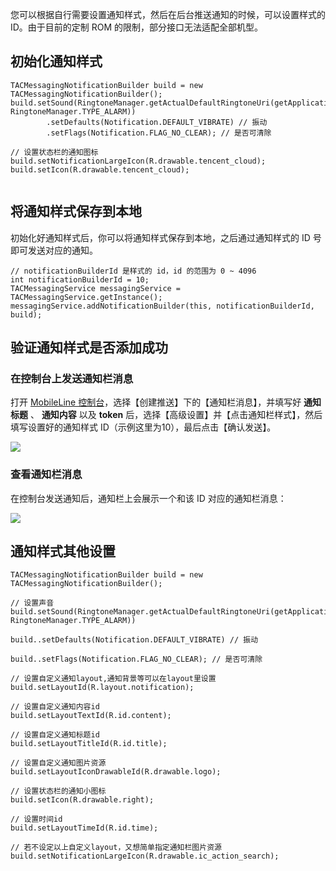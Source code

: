 您可以根据自行需要设置通知样式，然后在后台推送通知的时候，可以设置样式的 ID。由于目前的定制 ROM 的限制，部分接口无法适配全部机型。

## 初始化通知样式

```
TACMessagingNotificationBuilder build = new  TACMessagingNotificationBuilder();
build.setSound(RingtoneManager.getActualDefaultRingtoneUri(getApplicationContext(), RingtoneManager.TYPE_ALARM))
        .setDefaults(Notification.DEFAULT_VIBRATE) // 振动
        .setFlags(Notification.FLAG_NO_CLEAR); // 是否可清除

// 设置状态栏的通知图标
build.setNotificationLargeIcon(R.drawable.tencent_cloud);
build.setIcon(R.drawable.tencent_cloud);


```

## 将通知样式保存到本地

初始化好通知样式后，你可以将通知样式保存到本地，之后通过通知样式的 ID 号即可发送对应的通知。

```
// notificationBuilderId 是样式的 id，id 的范围为 0 ~ 4096
int notificationBuilderId = 10;
TACMessagingService messagingService = TACMessagingService.getInstance();
messagingService.addNotificationBuilder(this, notificationBuilderId, build);
```

## 验证通知样式是否添加成功

### 在控制台上发送通知栏消息

打开 [MobileLine 控制台](https://console.cloud.tencent.com/tac)，选择【创建推送】下的【通知栏消息】，并填写好 **通知标题** 、 **通知内容** 以及 **token** 后，选择【高级设置】并【点击通知栏样式】，然后填写设置好的通知样式 ID（示例这里为10），最后点击【确认发送】。

![](https://tacimg-1253960454.cos.ap-guangzhou.myqcloud.com/guides/Messaging/push_notification_with_id.png)


### 查看通知栏消息

在控制台发送通知后，通知栏上会展示一个和该 ID 对应的通知栏消息：

![](https://tacimg-1253960454.cos.ap-guangzhou.myqcloud.com/guides/Messaging/show_custom_notification.png)

## 通知样式其他设置

```
TACMessagingNotificationBuilder build = new  TACMessagingNotificationBuilder();

// 设置声音
build.setSound(RingtoneManager.getActualDefaultRingtoneUri(getApplicationContext(), RingtoneManager.TYPE_ALARM))

build..setDefaults(Notification.DEFAULT_VIBRATE) // 振动

build..setFlags(Notification.FLAG_NO_CLEAR); // 是否可清除

// 设置自定义通知layout,通知背景等可以在layout里设置
build.setLayoutId(R.layout.notification);

// 设置自定义通知内容id
build.setLayoutTextId(R.id.content);

// 设置自定义通知标题id
build.setLayoutTitleId(R.id.title);

// 设置自定义通知图片资源
build.setLayoutIconDrawableId(R.drawable.logo);

// 设置状态栏的通知小图标
build.setIcon(R.drawable.right);

// 设置时间id
build.setLayoutTimeId(R.id.time);

// 若不设定以上自定义layout，又想简单指定通知栏图片资源
build.setNotificationLargeIcon(R.drawable.ic_action_search);
```
